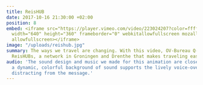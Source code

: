 ```yaml
---
title: ReisHUB
date: 2017-10-16 21:30:00 +02:00
position: 8
embed: <iframe src="https://player.vimeo.com/video/223024207?color=ffffff&title=0&byline=0&portrait=0"
  width="640" height="360" frameborder="0" webkitallowfullscreen mozallowfullscreen
  allowfullscreen></iframe>
image: "/uploads/reishub.jpg"
summary: The ways we travel are changing. With this video, OV-Bureau Q-link introduces
  ReisHUBs, a network in Groningen and Drenthe that makes traveling easier.
audio: 'The sound design and music we made for this animation are closely interlinked:
  a dynamic, colorful background of sound supports the lively voice-over, without
  distracting from the message.'
---
```


